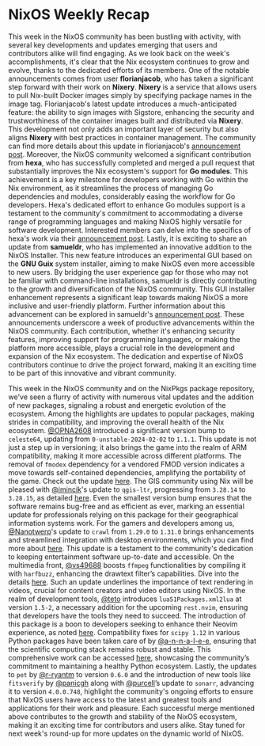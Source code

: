 # NixOS Weekly Recap

This week in the NixOS community has been bustling with activity, with several key developments and updates emerging that users and contributors alike will find engaging. As we look back on the week's accomplishments, it's clear that the Nix ecosystem continues to grow and evolve, thanks to the dedicated efforts of its members. One of the notable announcements comes from user **florianjacob**, who has taken a significant step forward with their work on **Nixery**. **Nixery** is a service that allows users to pull Nix-built Docker images simply by specifying package names in the image tag. Florianjacob's latest update introduces a much-anticipated feature: the ability to sign images with Sigstore, enhancing the security and trustworthiness of the container images built and distributed via **Nixery**. This development not only adds an important layer of security but also aligns **Nixery** with best practices in container management. The community can find more details about this update in florianjacob's [announcement post](https://discourse.nixos.org/t/signing-nixery-images-with-sigstore/15887). Moreover, the NixOS community welcomed a significant contribution from **hexa**, who has successfully completed and merged a pull request that substantially improves the Nix ecosystem's support for **Go modules**. This achievement is a key milestone for developers working with Go within the Nix environment, as it streamlines the process of managing Go dependencies and modules, considerably easing the workflow for Go developers. Hexa's dedicated effort to enhance Go modules support is a testament to the community's commitment to accommodating a diverse range of programming languages and making NixOS highly versatile for software development. Interested members can delve into the specifics of hexa's work via their [announcement post](https://github.com/NixOS/nixpkgs/pull/123456). Lastly, it is exciting to share an update from **samueldr**, who has implemented an innovative addition to the NixOS Installer. This new feature introduces an experimental GUI based on the **GNU Guix** system installer, aiming to make NixOS even more accessible to new users. By bridging the user experience gap for those who may not be familiar with command-line installations, samueldr is directly contributing to the growth and diversification of the NixOS community. This GUI installer enhancement represents a significant leap towards making NixOS a more inclusive and user-friendly platform. Further information about this advancement can be explored in samueldr's [announcement post](https://github.com/NixOS/nixpkgs/issues/78609). These announcements underscore a week of productive advancements within the NixOS community. Each contribution, whether it's enhancing security features, improving support for programming languages, or making the platform more accessible, plays a crucial role in the development and expansion of the Nix ecosystem. The dedication and expertise of NixOS contributors continue to drive the project forward, making it an exciting time to be part of this innovative and vibrant community.

This week in the NixOS community and on the NixPkgs package repository, we've seen a flurry of activity with numerous vital updates and the addition of new packages, signaling a robust and energetic evolution of the ecosystem. Among the highlights are updates to popular packages, making strides in compatibility, and improving the overall health of the Nix ecosystem. [@OPNA2608](https://github.com/OPNA2608) introduced a significant version bump to `celeste64`, updating from `0-unstable-2024-02-02` to `1.1.1`. This update is not just a step up in versioning; it also brings the game into the realm of ARM compatibility, making it more accessible across different platforms. The removal of `fmodex` dependency for a vendored FMOD version indicates a move towards self-contained dependencies, amplifying the portability of the game. Check out the update [here](https://github.com/NixOS/nixpkgs/pull/286812). The GIS community using Nix will be pleased with [@imincik](https://github.com/imincik)'s update to `qgis-ltr`, progressing from `3.28.14` to `3.28.15`, as detailed [here](https://github.com/NixOS/nixpkgs/pull/285033). Even the smallest version bump ensures that the software remains bug-free and as efficient as ever, marking an essential update for professionals relying on this package for their geographical information systems work. For the gamers and developers among us, [@Nanotwerp](https://github.com/Nanotwerp)'s update to `crawl` from `1.29.0` to `1.31.0` brings enhancements and streamlined integration with desktop environments, which you can find more about [here](https://github.com/NixOS/nixpkgs/pull/282456). This update is a testament to the community's dedication to keeping entertainment software up-to-date and accessible. On the multimedia front, [@vs49688](https://github.com/vs49688) boosts `ffmpeg` functionalities by compiling it with `harfbuzz`, enhancing the drawtext filter’s capabilities. Dive into the details [here](https://github.com/NixOS/nixpkgs/pull/283527). Such an update underlines the importance of text rendering in videos, crucial for content creators and video editors using NixOS. In the realm of development tools, [@teto](https://github.com/teto) introduces `lua51Packages.xml2lua` at version `1.5-2`, a necessary addition for the upcoming `rest.nvim`, ensuring that developers have the tools they need to succeed. The introduction of this package is a boon to developers seeking to enhance their Neovim experience, as noted [here](https://github.com/NixOS/nixpkgs/pull/286558). Compatibility fixes for `scipy 1.12` in various Python packages have been taken care of by [@a-n-n-a-l-e-e](https://github.com/a-n-n-a-l-e-e), ensuring that the scientific computing stack remains robust and stable. This comprehensive work can be accessed [here](https://github.com/NixOS/nixpkgs/pull/286237), showcasing the community’s commitment to maintaining a healthy Python ecosystem. Lastly, the updates to `pet` by [@r-ryantm](https://github.com/r-ryantm) to version `0.6.0` and the introduction of new tools like `fitsverify` by [@panicgh](https://github.com/panicgh) along with [@purcell](https://github.com/purcell)’s update to `sonarr`, advancing it to version `4.0.0.748`, highlight the community's ongoing efforts to ensure that NixOS users have access to the latest and greatest tools and applications for their work and pleasure. Each successful merge mentioned above contributes to the growth and stability of the NixOS ecosystem, making it an exciting time for contributors and users alike. Stay tuned for next week's round-up for more updates on the dynamic world of NixOS.
